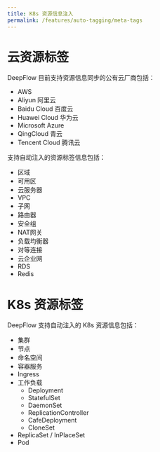 ```yaml
---
title: K8s 资源信息注入
permalink: /features/auto-tagging/meta-tags
---
```


# 云资源标签

DeepFlow 目前支持资源信息同步的公有云厂商包括：
- AWS
- Aliyun 阿里云
- Baidu Cloud 百度云
- Huawei Cloud 华为云
- Microsoft Azure
- QingCloud 青云
- Tencent Cloud 腾讯云

支持自动注入的资源标签信息包括：
- 区域
- 可用区
- 云服务器
- VPC
- 子网
- 路由器
- 安全组
- NAT网关
- 负载均衡器
- 对等连接
- 云企业网
- RDS
- Redis

# K8s 资源标签

DeepFlow 支持自动注入的 K8s 资源信息包括：
- 集群
- 节点
- 命名空间
- 容器服务
- Ingress
- 工作负载
  - Deployment
  - StatefulSet
  - DaemonSet
  - ReplicationController
  - CafeDeployment
  - CloneSet
- ReplicaSet / InPlaceSet
- Pod
